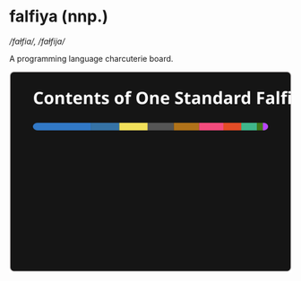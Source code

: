 # falfiya (nnp.)

*/faɫfiɑ/, /faɫfijɑ/*

A programming language charcuterie board.

<!-- https://github-readme-stats.vercel.app/api/top-langs/?username=falfiya&theme=dark&layout=compact&langs_count=10 -->
![](./stats.svg)
